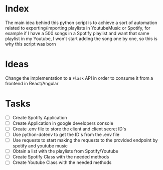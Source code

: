 # Index
The main idea behind this python script is to achieve a sort of automation related to exporting/importing playlists in YoutubeMusic or Spotify, for example if I have a 500 songs in a Spotify playlist and want that same playlist in my Youtube, I won't start adding the song one by one, so this is why this script was born

# Ideas
Change the implementation to a `Flask` API in order to consume it from a frontend in React/Angular

# Tasks
- [ ] Create Spotify Application
- [ ] Create Application in google developers console
- [ ] Create .env file to store the client and client secret ID's
- [ ] Use python-dotenv to get the ID's from the .env file
- [ ] Use requests to start making the requests to the provided endpoint by spotify and youtube music
- [ ] Obtain a list with the playlists from Spotify/Youtube
- [ ] Create Spotify Class with the needed methods
- [ ] Create Youtube Class with the needed methods
